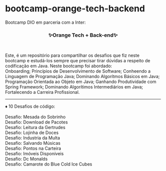 # bootcamp-orange-tech-backend
Bootcamp DIO em parceria com a Inter:
<div align="center"><h3>✨Orange Tech + Back-end✨</h3></div><br>

Este, é um repositório para compartilhar os desafios que fiz neste bootcamp e estudá-los sempre que precisar tirar dúvidas a respeito de codificação em Java.
Neste bootcamp foi abordado:<br>
Onboarding;
Princípios de Desenvolvimento de Software;
Conheendo a Linguagem de Programação Java;
Dominando Algorítmos Básicos em Java;
Programação Orientada ao Objeto em Java;
Ganhando Produtividade com Spring Framework;
Dominando Algorítimos Intermediários em Java;
Fortalecendo a Carreira Profissional.

<hr>

 ♦ 10 Desafios de código:<br><br>
 Desafio: Mesada do Sobrinho<br>
 Desafio: Download de Pacotes<br>
 Desafio: Leitura da Gertrudes<br>
 Desafio: Lojinha de Doces<br>
 Desafio: Industria da Multa<br>
 Desafio: Salvando Músicas<br>
 Desafio: Pontos na Carteira<br>
 Desafio: Imóveis Disponíveis<br>
 Desafio: Dc Monalds<br>
 Desafio: Camarote do Blue Cold Ice Cubes<br>
